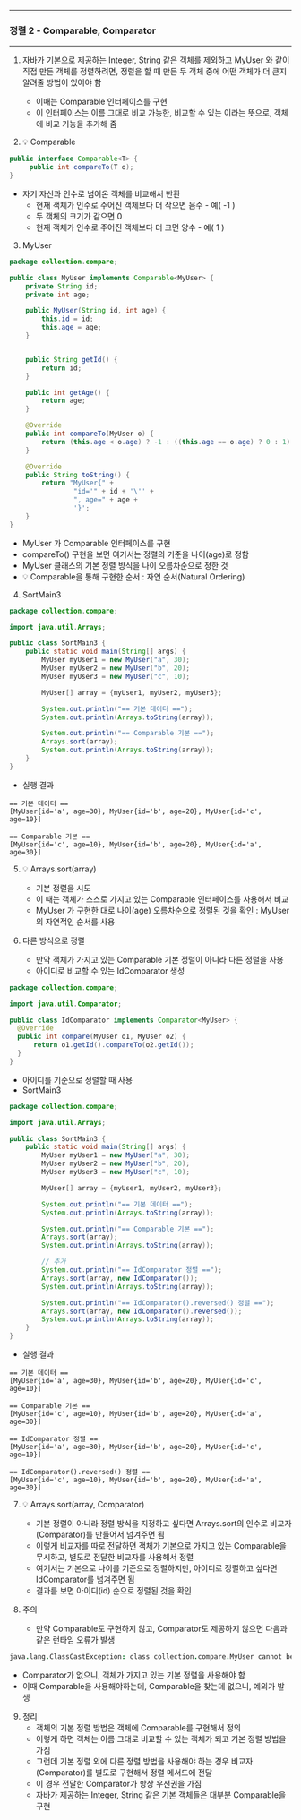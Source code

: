-----
### 정렬 2 - Comparable, Comparator
-----
1. 자바가 기본으로 제공하는 Integer, String 같은 객체를 제외하고 MyUser 와 같이 직접 만든 객체를 정렬하려면, 정렬을 할 때 만든 두 객체 중에 어떤 객체가 더 큰지 알려줄 방법이 있어야 함
   - 이때는 Comparable 인터페이스를 구현
   - 이 인터페이스는 이름 그대로 비교 가능한, 비교할 수 있는 이라는 뜻으로, 객체에 비교 기능을 추가해 줌

2. 💡 Comparable
```java
public interface Comparable<T> {
     public int compareTo(T o);
}
```
   - 자기 자신과 인수로 넘어온 객체를 비교해서 반환
      + 현재 객체가 인수로 주어진 객체보다 더 작으면 음수 - 예( -1 )
      + 두 객체의 크기가 같으면 0
      + 현재 객체가 인수로 주어진 객체보다 더 크면 양수 - 예( 1 )

3. MyUser
```java
package collection.compare;

public class MyUser implements Comparable<MyUser> {
    private String id;
    private int age;

    public MyUser(String id, int age) {
        this.id = id;
        this.age = age;
    }


    public String getId() {
        return id;
    }

    public int getAge() {
        return age;
    }

    @Override
    public int compareTo(MyUser o) {
        return (this.age < o.age) ? -1 : ((this.age == o.age) ? 0 : 1) ;
    }

    @Override
    public String toString() {
        return "MyUser{" +
                "id='" + id + '\'' +
                ", age=" + age +
                '}';
    }
}
```
   - MyUser 가 Comparable 인터페이스를 구현
   - compareTo() 구현을 보면 여기서는 정렬의 기준을 나이(age)로 정함
   - MyUser 클래스의 기본 정렬 방식을 나이 오름차순으로 정한 것
   - 💡 Comparable을 통해 구현한 순서 : 자연 순서(Natural Ordering)

4. SortMain3
```java
package collection.compare;

import java.util.Arrays;

public class SortMain3 {
    public static void main(String[] args) {
        MyUser myUser1 = new MyUser("a", 30);
        MyUser myUser2 = new MyUser("b", 20);
        MyUser myUser3 = new MyUser("c", 10);

        MyUser[] array = {myUser1, myUser2, myUser3};

        System.out.println("== 기본 데이터 ==");
        System.out.println(Arrays.toString(array));

        System.out.println("== Comparable 기본 ==");
        Arrays.sort(array);
        System.out.println(Arrays.toString(array));
    }
}
```
   - 실행 결과
```
== 기본 데이터 ==
[MyUser{id='a', age=30}, MyUser{id='b', age=20}, MyUser{id='c', age=10}]

== Comparable 기본 ==
[MyUser{id='c', age=10}, MyUser{id='b', age=20}, MyUser{id='a', age=30}]
```

5. 💡 Arrays.sort(array)
     - 기본 정렬을 시도
     - 이 때는 객체가 스스로 가지고 있는 Comparable 인터페이스를 사용해서 비교
     -  MyUser 가 구현한 대로 나이(age) 오름차순으로 정렬된 것을 확인 : MyUser 의 자연적인 순서를 사용

6. 다른 방식으로 정렬
     - 만약 객체가 가지고 있는 Comparable 기본 정렬이 아니라 다른 정렬을 사용
     - 아이디로 비교할 수 있는 IdComparator 생성
  ```java
package collection.compare;

import java.util.Comparator;

public class IdComparator implements Comparator<MyUser> {
    @Override
    public int compare(MyUser o1, MyUser o2) {
        return o1.getId().compareTo(o2.getId());
    }
}
```

   - 아이디를 기준으로 정렬할 때 사용
   - SortMain3
```java
package collection.compare;

import java.util.Arrays;

public class SortMain3 {
    public static void main(String[] args) {
        MyUser myUser1 = new MyUser("a", 30);
        MyUser myUser2 = new MyUser("b", 20);
        MyUser myUser3 = new MyUser("c", 10);

        MyUser[] array = {myUser1, myUser2, myUser3};

        System.out.println("== 기본 데이터 ==");
        System.out.println(Arrays.toString(array));

        System.out.println("== Comparable 기본 ==");
        Arrays.sort(array);
        System.out.println(Arrays.toString(array));

        // 추가
        System.out.println("== IdComparator 정렬 ==");
        Arrays.sort(array, new IdComparator());
        System.out.println(Arrays.toString(array));

        System.out.println("== IdComparator().reversed() 정렬 ==");
        Arrays.sort(array, new IdComparator().reversed());
        System.out.println(Arrays.toString(array));
    }
}
```
   - 실행 결과
```
== 기본 데이터 ==
[MyUser{id='a', age=30}, MyUser{id='b', age=20}, MyUser{id='c', age=10}]

== Comparable 기본 ==
[MyUser{id='c', age=10}, MyUser{id='b', age=20}, MyUser{id='a', age=30}]

== IdComparator 정렬 ==
[MyUser{id='a', age=30}, MyUser{id='b', age=20}, MyUser{id='c', age=10}]

== IdComparator().reversed() 정렬 ==
[MyUser{id='c', age=10}, MyUser{id='b', age=20}, MyUser{id='a', age=30}]
```

7. 💡 Arrays.sort(array, Comparator)  
     - 기본 정렬이 아니라 정렬 방식을 지정하고 싶다면 Arrays.sort의 인수로 비교자(Comparator)를 만들어서 넘겨주면 됨
     - 이렇게 비교자를 따로 전달하면 객체가 기본으로 가지고 있는 Comparable을 무시하고, 별도로 전달한 비교자를 사용해서 정렬
     - 여기서는 기본으로 나이를 기준으로 정렬하지만, 아이디로 정렬하고 싶다면 IdComparator를 넘겨주면 됨
     - 결과를 보면 아이디(id) 순으로 정렬된 것을 확인

8. 주의
   - 만약 Comparable도 구현하지 않고, Comparator도 제공하지 않으면 다음과 같은 런타임 오류가 발생
```j
java.lang.ClassCastException: class collection.compare.MyUser cannot be cast to class java.lang.Comparable
```
   - Comparator가 없으니, 객체가 가지고 있는 기본 정렬을 사용해야 함
   - 이때 Comparable을 사용해야하는데, Comparable을 찾는데 없으니, 예외가 발생

9. 정리
   - 객체의 기본 정렬 방법은 객체에 Comparable를 구현해서 정의
   - 이렇게 하면 객체는 이름 그대로 비교할 수 있는 객체가 되고 기본 정렬 방법을 가짐
   - 그런데 기본 정렬 외에 다른 정렬 방법을 사용해야 하는 경우 비교자(Comparator)를 별도로 구현해서 정렬 메서드에 전달
   - 이 경우 전달한 Comparator가 항상 우선권을 가짐
   - 자바가 제공하는 Integer, String 같은 기본 객체들은 대부분 Comparable을 구현
